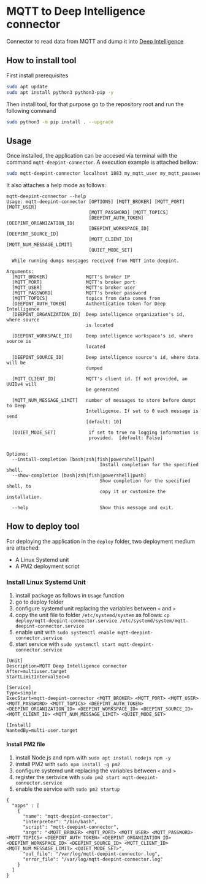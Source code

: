 # MQTT to Deep Intelligence connector

Connector to read data from MQTT and dump it into [Deep Intelligence](https://deepint.net/)

## How to install tool

First install prerequisites
```bash
sudo apt update
sudo apt install python3 python3-pip -y
```
Then install tool, for that purpose go to the repository root and run the following command

```bash
sudo python3 -m pip install . --upgrade
```

## Usage

Once installed, the application can be accesed via terminal with the command `mqtt-deepint-connector`. A execution example is attached bellow:
```bash
sudo mqtt-deepint-connector localhost 1883 my_mqtt_user my_mqtt_password my_mqtt_channel1,mymqtt_channel2,my_mqtt_channel2 9CGcK2E3kStQD48eZNC09nkvj571hzVQFz-266zogxEb1kLHMEd1_1fQCRFrrimlRoizinLVv2r5peOWnHw65g 0000014729441860-c02e07b1-9dfcdc46-d0bh1467 0000017b8236f33d-ce2f5dba-bf4x21a4-34eb0562 00000a7c3b912f45-7118g293-aefb1518-71b2g442 example-id 0 FALSE
```

It also attaches a help mode as follows:
```
mqtt-deepint-connector --help
Usage: mqtt-deepint-connector [OPTIONS] [MQTT_BROKER] [MQTT_PORT] [MQTT_USER]
                              [MQTT_PASSWORD] [MQTT_TOPICS]
                              [DEEPINT_AUTH_TOKEN] [DEEPINT_ORGANIZATION_ID]
                              [DEEPINT_WORKSPACE_ID] [DEEPINT_SOURCE_ID]
                              [MQTT_CLIENT_ID] [MQTT_NUM_MESSAGE_LIMIT]
                              [QUIET_MODE_SET]

  While running dumps messages received from MQTT into deepint.

Arguments:
  [MQTT_BROKER]              MQTT's broker IP
  [MQTT_PORT]                MQTT's broker port
  [MQTT_USER]                MQTT's broker user
  [MQTT_PASSWORD]            MQTT's broker password
  [MQTT_TOPICS]              topics from data comes from
  [DEEPINT_AUTH_TOKEN]       Authentication token for Deep Intelligence
  [DEEPINT_ORGANIZATION_ID]  Deep intelligence organization's id, where source
                             is located

  [DEEPINT_WORKSPACE_ID]     Deep intelligence workspace's id, where source is
                             located

  [DEEPINT_SOURCE_ID]        Deep intelligence source's id, where data will be
                             dumped

  [MQTT_CLIENT_ID]           MQTT's client id. If not provided, an UUIDv4 will
                             be generated

  [MQTT_NUM_MESSAGE_LIMIT]   number of messages to store before dumpt to Deep
                             Intelligence. If set to 0 each message is send
                             [default: 10]

  [QUIET_MODE_SET]            if set to true no logging information is
                              provided.  [default: False]


Options:
  --install-completion [bash|zsh|fish|powershell|pwsh]
                                  Install completion for the specified shell.
  --show-completion [bash|zsh|fish|powershell|pwsh]
                                  Show completion for the specified shell, to
                                  copy it or customize the installation.

  --help                          Show this message and exit.
```

## How to deploy tool

For deploying the application in the `deploy` folder, two deployment medium are attached:
- A Linux Systemd unit
- A PM2 deployment script

### Install Linux Systemd Unit

1. install package as follows in `Usage` function
2. go to deploy folder
3. configure systemd unit replacing the variables between `<` and `>`
4. copy the unit file to folder `/etc/systemd/system` as follows: `cp deploy/mqtt-deepint-connector.service /etc/systemd/system/mqtt-deepint-connector.service`
5. enable unit with `sudo systemctl enable mqtt-deepint-connector.service`
6. start service with `sudo systemctl start mqtt-deepint-connector.service`

```
[Unit] 
Description=MQTT Deep Intelligence connector
After=multiuser.target
StartLimitIntervalSec=0 
 
[Service] 
Type=simple
ExecStart=mqtt-deepint-connector <MQTT_BROKER> <MQTT_PORT> <MQTT_USER> <MQTT_PASSWORD> <MQTT_TOPICS> <DEEPINT_AUTH_TOKEN> <DEEPINT_ORGANIZATION_ID> <DEEPINT_WORKSPACE_ID> <DEEPINT_SOURCE_ID> <MQTT_CLIENT_ID> <MQTT_NUM_MESSAGE_LIMIT> <QUIET_MODE_SET> 
 
[Install] 
WantedBy=multi-user.target
```

#### Install PM2 file

1. install Node.js and npm with `sudo apt install nodejs npm -y`
2. install PM2 with `sudo npm install -g pm2`
3. configure systemd unit replacing the variables between `<` and `>`
4. register the serbvice with `sudo pm2 start mqtt-deepint-connector.service`
5. enable the service with `sudo pm2 startup`

```
{
  "apps" : [
    {
      "name": "mqtt-deepint-connector",
      "interpreter": "/bin/bash",
      "script": "mqtt-deepint-connector",
      "args": "<MQTT_BROKER> <MQTT_PORT> <MQTT_USER> <MQTT_PASSWORD> <MQTT_TOPICS> <DEEPINT_AUTH_TOKEN> <DEEPINT_ORGANIZATION_ID> <DEEPINT_WORKSPACE_ID> <DEEPINT_SOURCE_ID> <MQTT_CLIENT_ID> <MQTT_NUM_MESSAGE_LIMIT> <QUIET_MODE_SET>",
      "out_file": "/var/log/mqtt-deepint-connector.log",
      "error_file": "/var/log/mqtt-deepint-connector.log"
    }
  ]
}
```
